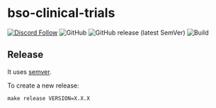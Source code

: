 # bso-clinical-trials

[![Discord Follow](https://dcbadge.vercel.app/api/server/TudsqDqTqb?style=flat)](https://discord.gg/TudsqDqTqb)
![GitHub](https://img.shields.io/github/license/dataesr/bso-clinical-trials)
![GitHub release (latest SemVer)](https://img.shields.io/github/v/release/dataesr/bso-clinical-trials)
![Build](https://github.com/dataesr/bso-clinical-trials/actions/workflows/build.yml/badge.svg)


## Release

It uses [semver](https://semver.org/).

To create a new release:
```shell
make release VERSION=X.X.X
```
